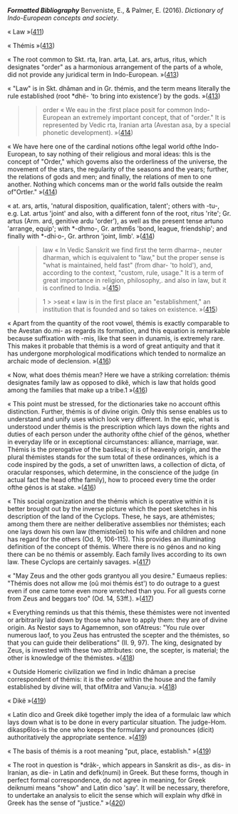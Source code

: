 
***Formatted Bibliography***
Benveniste, E., & Palmer, E. (2016). _Dictionary of Indo-European concepts and society_.


« Law »([411](zotero://open-pdf/library/items/6EF9WETY?page=411&annotation=VZEWX38J))


 « Thémis »([413](zotero://open-pdf/library/items/6EF9WETY?page=413&annotation=YDDFLEAA))


 « The root common to Skt. rta, Iran. arta, Lat. ars, artus, ritus, which designates "order" as a harmonious arrangement of the parts of a whole, did not provide any  juridical term in Indo-European. »([413](zotero://open-pdf/library/items/6EF9WETY?page=413&annotation=DRJX84Z2))


 « "Law" is in Skt. dhâman and in Gr. thémis, and the term means literally the rule  established (root *dhë- 'to bring into existence') by the gods. »([413](zotero://open-pdf/library/items/6EF9WETY?page=413&annotation=C4N3CQT6))


  > >order « We eau in the :first place posit for common Indo-European an extremely  important concept, that of "order." It is represented by Vedic rta, Iranian arta  (Avestan asa, by a special phonetic development). »([414](zotero://open-pdf/library/items/6EF9WETY?page=414&annotation=TCVPQLW8))


 « We have here one of the  cardinal notions ofthe legal world ofthe Indo-European, to say nothing of their  religious and moral ideas: thls is the concept of "Order," which govems also  the orderliness of the universe, the movement of the stars, the regularity of the  seasons and the years; further, the relations of gods and men; and finally, the  relations of men to one another. Nothing which concems man or the world falls  outside the realm of"Ortler." »([414](zotero://open-pdf/library/items/6EF9WETY?page=414&annotation=M3GTEVQ8))


 « at. ars, artis, 'natural  disposition, qualification, talent'; others with -tu-, e.g. Lat. artus 'joint' and  also, with a different fonn of the root, ritus 'rite'; Gr. artus (Arm. ard, genitive ardu 'order'), as well as the present tense artuno 'arrange, equip'; with  *-dhmo-, Gr. arthm6s 'bond, league, friendship'; and finally with *-dhi·o-, Gr.  arthron 'joint, limb'. »([414](zotero://open-pdf/library/items/6EF9WETY?page=414&annotation=QKF4E62G))


  > >law « In Vedic Sanskrit we find first the term dharma-, neuter dharman, which  is equivalent to "law," but the proper sense is "what is maintained, held fast"  (from dhar- 'to hold'), and, according to the context, "custom, rule, usage." It  is a term of great importance in religion, philosophy,. and also in law, but it is  confined to India. »([415](zotero://open-pdf/library/items/6EF9WETY?page=415&annotation=5BBTSX92))


 > >1  > >seat « law is  in the first place an "establishment," an institution that is founded and so takes  on existence. »([415](zotero://open-pdf/library/items/6EF9WETY?page=415&annotation=NE7QW3KQ))


 « Apart from the quantity of the root vowel, thémis is exactly comparable  to the Avestan do.mi- as regards its formation, and this equation is remarkable  because suffixation with -mis, like that seen in dunamis, is extremely rare. This  makes it probable that thémis is a word of great antiquity and that it has undergone morphological modifications which tended to normalize an archaic mode  of declension. »([416](zotero://open-pdf/library/items/6EF9WETY?page=416&annotation=GVPB59YR))


 « Now, what does thémis mean? Here we have a striking  correlation: thémis designates family law as opposed to dikê, which is law that  holds good among the families that make up a tribe.1 »([416](zotero://open-pdf/library/items/6EF9WETY?page=416&annotation=IFFY5LXW))


 « This point must be stressed, for the dictionaries take no account ofthis distinction. Further, thémis is of divine origin. Only this sense enables us to understand and unify uses which look very different. In the epic, what is understood  under thémis is the prescription which lays down the rights and duties of each  person under the authority ofthe chief of the génos, whether in everyday life or  in exceptional circumstances: alliance, marriage, war.  Thémis is the prerogative of the basileus; it is of heavenly origin, and the  plural thémistes stands for the sum total of these ordinances, which is a code  inspired by the gods, a set of unwritten laws, a collection of dicta, of oracular  responses, which determine, in the conscience of the judge (in actual fact the  head ofthe family), how to proceed every time the order ofthe génos is at stake. »([416](zotero://open-pdf/library/items/6EF9WETY?page=416&annotation=5CWKPWRN))


 « This social organization and the thémis which is operative within it is better  brought out by the inverse picture which the poet sketches in his description of  the land of the Cyclops. These, he says, are athémistes; among them there are  neither deliberative assemblies nor thémistes; each one lays down his own law  (themisteûei) to his wife and children and none has regard for the others (Od.  9, 106-115). This provides an illuminating definition of the concept of thémis.  Where there is no génos and no king there can be no thémis or assembly. Each  family lives according to its own law. These Cyclops are certainly savages. »([417](zotero://open-pdf/library/items/6EF9WETY?page=417&annotation=3K2DSLMC))


 « "May Zeus and the other gods grantyou all you desire."  Eumaeus replies: "Thémis does not allow me (oû moi thémis ést') to do outrage  to a guest even if one came tome even more wretched than you. For all guests  corne from Zeus and beggars too" (Od. 14, 53ff.). »([417](zotero://open-pdf/library/items/6EF9WETY?page=417&annotation=PVDMAFWY))


 « Everything reminds us that this thémis, these thémistes were not invented  or arbitrarily laid down by those who have to apply them: they are of divine  origin. As Nestor says to Agamemnon, son ofAtreus: "You rule over numerous  laof, to you Zeus has entrusted the scepter and the thémistes, so that you can  guide their deliberations" (Il. 9, 97). The king, designated by Zeus, is invested  with these two attributes: one, the scepter, is material; the other is knowledge  of the thémistes. »([418](zotero://open-pdf/library/items/6EF9WETY?page=418&annotation=R7AN2VWU))


 « Outside Homeric civilization we find in Indic  dhâman a precise correspondent of thémis: it is the order within the house and  the family established by divine will, that ofMitra and Vanu;ia. »([418](zotero://open-pdf/library/items/6EF9WETY?page=418&annotation=VYZKGJ6J))


 « Dikë »([419](zotero://open-pdf/library/items/6EF9WETY?page=419&annotation=HASQEUEF))


 « Latin dico and Greek dikë together imply the idea of a formulaic law which  lays down what is to be done in every particular situation. The judge-Hom. dikasp6los-is the one who keeps the formulary and pronounces (dicit) authoritatively the  appropriate sentence. »([419](zotero://open-pdf/library/items/6EF9WETY?page=419&annotation=FUE5AS86))


 « The basis of thémis is a root meaning "put, place, establish." »([419](zotero://open-pdf/library/items/6EF9WETY?page=419&annotation=WNAANV3H))


 « The root in question is *drâk-, which appears in Sanskrit as dis-, as dis- in  Iranian, as die- in Latin and defk(numi) in Greek. But these forms, though in  perfect formal correspondence, do not agree in meaning, for Greek deiknumi  means "show" and Latin dico 'say'. It will be necessary, therefore, to undertake  an analysis to elicit the sense which will explain why dfkë in Greek has the  sense of "justice." »([420](zotero://open-pdf/library/items/6EF9WETY?page=420&annotation=URR7D2EC))


 
